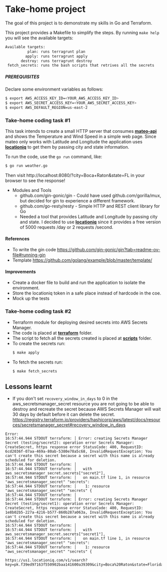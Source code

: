 # Take-home project

The goal of this project is to demonstrate my skills in Go and Terraform.

This project provides a Makefile to simplify the steps. By running `make help` you will see the available targets:

```bash
Available targets:
          plan: runs terragrunt plan
         apply: runs terragrunt apply
       destroy: runs terragrunt destroy
 fetch_secrets: runs the bash scripts that retrives all the secrets
```

##### PREREQUISITES

Declare some environment variables as follows:

```bash
$ export AWS_ACCESS_KEY_ID=<YOUR_AWS_ACCESS_KEY_ID>
$ export AWS_SECRET_ACCESS_KEY=<YOUR_AWS_SECRET_ACCESS_KEY>
$ export AWS_DEFAULT_REGION=us-east-2
```
### Take-home coding task #1
This task intends to create a small HTTP server that consumes [**mateo-api**](https://open-meteo.com/) and shows the Temperature and Wind Speed in a simple web page.
Since mateo only works with Latitude and Longitude the application uses [**locationiq**](https://docs.locationiq.com/reference/search) to get them by passing city and state information.

To run the code, use the `go run` command, like:
```bash
$ go run weather.go
```
Then visit http://localhost:8080/?city=Boca+Raton&state=FL in your browser to see the response!


- Modules and Tools
  - github.com/gin-gonic/gin - Could have used github.com/gorilla/mux, but decided for gin to experience a different framework.
  - github.com/go-resty/resty - Simple HTTP and REST client library for Go
  - Needed a tool that provides Latitude and Longitude by passing city and state. I decided to use [**locationiq**](https://docs.locationiq.com/reference/search) since it provides a free version of 5000 requests /day or 2 requests /second.

#### References
- To write the gin code https://github.com/gin-gonic/gin?tab=readme-ov-file#running-gin
- Template https://github.com/golang/example/blob/master/template/

#### Improvements
- Create a docker file to build and run the application to isolate the environment.
- Store the locationiq token in a safe place instead of hardcode in the coe.
- Mock up the tests

### Take-home coding task #2

- Terraform module for deploying desired secrets into AWS Secrets Manager.
- The code is placed at [**terraform**](./terraform) folder.
- The script to fetch all the secrets created is placed at [**scripts**](./scripts) folder.
- To create the secrets run:
  ```bash
  $ make apply
  ```
- To fetch the secrets run:
  ```bash
  $ make fetch_secrets
  ```
## Lessons learnt

- If you don't set `recovery_window_in_days` to 0 in the aws_secretsmanager_secret resource you are not going to be able
  to destroy and recreate the secret because AWS Secrets Manager will wait 30 days by default before it can delete the
  secret.
  https://registry.terraform.io/providers/hashicorp/aws/latest/docs/resources/secretsmanager_secret#recovery_window_in_days

```
Error:
16:57:44.944 STDOUT terraform: │ Error: creating Secrets Manager Secret (testing/secret2): operation error Secrets Manager: CreateSecret, https response error StatusCode: 400, RequestID: 6cd2036f-07aa-469a-80ab-5380e78a5c68, InvalidRequestException: You can't create this secret because a secret with this name is already scheduled for deletion.
16:57:44.944 STDOUT terraform: │
16:57:44.944 STDOUT terraform: │   with aws_secretsmanager_secret.secrets["secret2"],
16:57:44.944 STDOUT terraform: │   on main.tf line 1, in resource "aws_secretsmanager_secret" "secrets":
16:57:44.944 STDOUT terraform: │    1: resource "aws_secretsmanager_secret" "secrets" {
16:57:44.944 STDOUT terraform: │
16:57:44.944 STDOUT terraform: │ Error: creating Secrets Manager Secret (testing/secret1): operation error Secrets Manager: CreateSecret, https response error StatusCode: 400, RequestID: 1e8b02b5-227a-4216-b577-860b287a063a, InvalidRequestException: You can't create this secret because a secret with this name is already scheduled for deletion.
16:57:44.944 STDOUT terraform: │
16:57:44.944 STDOUT terraform: │   with aws_secretsmanager_secret.secrets["secret1"],
16:57:44.944 STDOUT terraform: │   on main.tf line 1, in resource "aws_secretsmanager_secret" "secrets":
16:57:44.944 STDOUT terraform: │    1: resource "aws_secretsmanager_secret" "secrets" {

https://us1.locationiq.com/v1/search?key=pk.f39ed97163f550902baa141600a39309&city=Boca%20Raton&state=Florida&format=json&
```